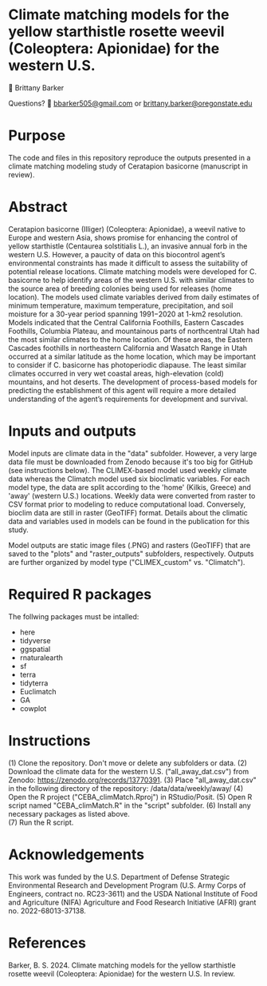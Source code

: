 # Climate matching models for the yellow starthistle rosette weevil (Coleoptera: Apionidae) for the western U.S.

👥 Brittany Barker 

Questions? 📧 bbarker505@gmail.com or brittany.barker@oregonstate.edu  

# Purpose

The code and files in this repository reproduce the outputs presented in a climate matching modeling study of Ceratapion basicorne (manuscript in review). 
# Abstract

Ceratapion basicorne (Illiger) (Coleoptera: Apionidae), a weevil native to Europe and western Asia, shows promise for enhancing the control of yellow starthistle (Centaurea solstitialis L.), an invasive annual forb in the western U.S. However, a paucity of data on this biocontrol agent’s environmental constraints has made it difficult to assess the suitability of potential release locations. Climate matching models were developed for C. basicorne to help identify areas of the western U.S. with similar climates to the source area of breeding colonies being used for releases (home location). The models used climate variables derived from daily estimates of minimum temperature, maximum temperature, precipitation, and soil moisture for a 30-year period spanning 1991−2020 at 1-km2 resolution. Models indicated that the Central California Foothills, Eastern Cascades Foothills, Columbia Plateau, and mountainous parts of northcentral Utah had the most similar climates to the home location. Of these areas, the Eastern Cascades foothills in northeastern California and Wasatch Range in Utah occurred at a similar latitude as the home location, which may be important to consider if C. basicorne has photoperiodic diapause. The least similar climates occurred in very wet coastal areas, high-elevation (cold) mountains, and hot deserts. The development of process-based models for predicting the establishment of this agent will require a more detailed understanding of the agent’s requirements for development and survival.

# Inputs and outputs

Model inputs are climate data in the "data" subfolder. However, a very large data file must be downloaded from Zenodo because it's too big for GitHub (see instructions below). The CLIMEX-based model used weekly climate data whereas the Climatch model used six bioclimatic variables. For each model type, the data are split according to the 'home' (Kilkis, Greece) and 'away' (western U.S.) locations. Weekly data were converted from raster to CSV format prior to modeling to reduce computational load. Conversely, bioclim data are still in raster (GeoTIFF) format. Details about the climatic data and variables used in models can be found in the publication for this study.

Model outputs are static image files (.PNG) and rasters (GeoTIFF) that are saved to the "plots" and "raster_outputs" subfolders, respectively. Outputs are further organized by model type ("CLIMEX_custom" vs. "Climatch"). 

# Required R packages

The follwing packages must be intalled:
- here
- tidyverse
- ggspatial
- rnaturalearth
- sf
- terra
- tidyterra
- Euclimatch
- GA
- cowplot

# Instructions

(1) Clone the repository. Don't move or delete any subfolders or data. 
(2) Download the climate data for the western U.S. ("all_away_dat.csv") from Zenodo: https://zenodo.org/records/13770391.
(3) Place "all_away_dat.csv" in the following directory of the repository: /data/data/weekly/away/
(4) Open the R project ("CEBA_climMatch.Rproj") in RStudio/Posit. 
(5) Open R script named "CEBA_climMatch.R" in the "script" subfolder.
(6) Install any necessary packages as listed above.   
(7) Run the R script.

# Acknowledgements

This work was funded by the U.S. Department of Defense Strategic Environmental Research and Development Program (U.S. Army Corps of Engineers, contract no. RC23-3611) and the USDA National Institute of Food and Agriculture (NIFA) Agriculture and Food Research Initiative (AFRI) grant no. 2022-68013-37138.

# References

Barker, B. S. 2024. Climate matching models for the yellow starthistle rosette weevil (Coleoptera: Apionidae) for the western U.S. In review.

